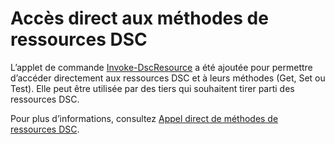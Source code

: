 # Accès direct aux méthodes de ressources DSC


L’applet de commande [Invoke-DscResource](https://technet.microsoft.com/en-us/library/mt517869.aspx) a été ajoutée pour permettre d’accéder directement aux ressources DSC et à leurs méthodes (Get, Set ou Test). Elle peut être utilisée par des tiers qui souhaitent tirer parti des ressources DSC.

Pour plus d’informations, consultez [Appel direct de méthodes de ressources DSC](../dsc/directCallResource.md).



<!--HONumber=Jun16_HO4-->


